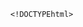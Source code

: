       <!DOCTYPEhtml>
<html lang="ind">
    <head>
       <title> dava <title>
    </head>
    <body>
                <meta charset="UTF-8">
        <p>NGAPAIN KESINI BJIR</p>
        <marquee>cihuy</marquee>
        <p></p>
        <p>Inih IG aku yaa teman teman:3</p>
        <a href="https://www.instagram.com/dava_something_slebew?igsh=bHEzcmM0ODR5dDZj">Klik sini oii</a>
        <p></p>
        <p>Nah kalo yang ini akun TIK TOK <P>
            <a href="https://www.tiktok.com/@davarabby?_t=8jOEE7v0vSb&_r=1">Sini sini</a>
            
